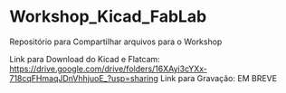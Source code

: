 # Workshop_Kicad_FabLab
Repositório para Compartilhar arquivos para o Workshop


Link para Download do Kicad e Flatcam: https://drive.google.com/drive/folders/16XAyi3cYXx-718cqFHmaqJDnVhhjuoE_?usp=sharing
Link para Gravação: EM BREVE
